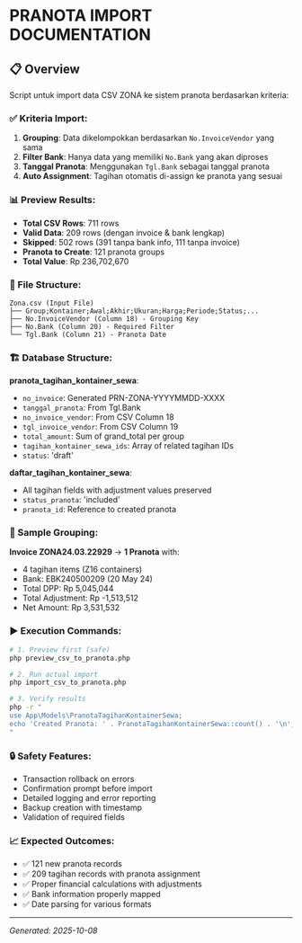 # PRANOTA IMPORT DOCUMENTATION

## 📋 Overview
Script untuk import data CSV ZONA ke sistem pranota berdasarkan kriteria:

### ✅ Kriteria Import:
1. **Grouping**: Data dikelompokkan berdasarkan `No.InvoiceVendor` yang sama
2. **Filter Bank**: Hanya data yang memiliki `No.Bank` yang akan diproses  
3. **Tanggal Pranota**: Menggunakan `Tgl.Bank` sebagai tanggal pranota
4. **Auto Assignment**: Tagihan otomatis di-assign ke pranota yang sesuai

### 📊 Preview Results:
- **Total CSV Rows**: 711 rows
- **Valid Data**: 209 rows (dengan invoice & bank lengkap)
- **Skipped**: 502 rows (391 tanpa bank info, 111 tanpa invoice)
- **Pranota to Create**: 121 pranota groups
- **Total Value**: Rp 236,702,670

### 📁 File Structure:
```
Zona.csv (Input File)
├── Group;Kontainer;Awal;Akhir;Ukuran;Harga;Periode;Status;...
├── No.InvoiceVendor (Column 18) - Grouping Key
├── No.Bank (Column 20) - Required Filter  
└── Tgl.Bank (Column 21) - Pranota Date
```

### 🏗️ Database Structure:
**pranota_tagihan_kontainer_sewa**:
- `no_invoice`: Generated PRN-ZONA-YYYYMMDD-XXXX
- `tanggal_pranota`: From Tgl.Bank
- `no_invoice_vendor`: From CSV Column 18  
- `tgl_invoice_vendor`: From CSV Column 19
- `total_amount`: Sum of grand_total per group
- `tagihan_kontainer_sewa_ids`: Array of related tagihan IDs
- `status`: 'draft'

**daftar_tagihan_kontainer_sewa**:
- All tagihan fields with adjustment values preserved
- `status_pranota`: 'included'
- `pranota_id`: Reference to created pranota

### 🎯 Sample Grouping:
**Invoice ZONA24.03.22929** → **1 Pranota** with:
- 4 tagihan items (Z16 containers)
- Bank: EBK240500209 (20 May 24)
- Total DPP: Rp 5,045,044
- Total Adjustment: Rp -1,513,512
- Net Amount: Rp 3,531,532

### ▶️ Execution Commands:
```bash
# 1. Preview first (safe)
php preview_csv_to_pranota.php

# 2. Run actual import 
php import_csv_to_pranota.php

# 3. Verify results
php -r "
use App\Models\PranotaTagihanKontainerSewa;
echo 'Created Pranota: ' . PranotaTagihanKontainerSewa::count() . '\n';
"
```

### 🔒 Safety Features:
- Transaction rollback on errors
- Confirmation prompt before import
- Detailed logging and error reporting  
- Backup creation with timestamp
- Validation of required fields

### 📈 Expected Outcomes:
- ✅ 121 new pranota records
- ✅ 209 tagihan records with pranota assignment
- ✅ Proper financial calculations with adjustments
- ✅ Bank information properly mapped
- ✅ Date parsing for various formats

---
*Generated: 2025-10-08*